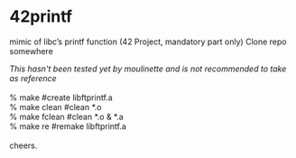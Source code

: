 # 42printf
mimic of libc’s printf function (42 Project, mandatory part only)
Clone repo somewhere

*This hasn't been tested yet by moulinette and is not recommended to take as reference*</br>
</br>
% make        #create libftprintf.a </br>
% make clean  #clean \*.o </br>
% make fclean #clean \*.o & \*.a </br>
% make re     #remake libftprintf.a </br>
</br>
cheers.
